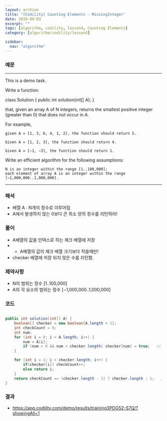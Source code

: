 ```yaml
---
layout: archive
title: "[Codility] Counting Elements - MissingInteger"
date: 2018-09-03
excerpt: ""
tags: [algorithm, codility, lesson4, Counting Elements]
category: [algorithm/codility/lesson4]

sidebar:
  nav: "algorithm"
---
```


### 예문 
* * *
This is a demo task.

Write a function:

class Solution { public int solution(int[] A); }

that, given an array A of N integers, returns the smallest positive integer (greater than 0) that does not occur in A.

For example, 
```
given A = [1, 3, 6, 4, 1, 2], the function should return 5.

Given A = [1, 2, 3], the function should return 4.

Given A = [−1, −3], the function should return 1.
```
Write an efficient algorithm for the following assumptions:
```
N is an integer within the range [1..100,000];
each element of array A is an integer within the range [−1,000,000..1,000,000].
```
* * *

### 해석
* 배열 A : N개의 정수로 이루어짐
* A에서 발생하지 않는 0보다 큰 최소 양의 정수를 리턴하라!

### 풀이
* A배열의 값을 인덱스로 하는 체크 배열에 저장
* * A배열의 값이 체크 배열 크기보다 작을때만!
* checker 배열에 저장 되지 않은 수를 리턴함.

### 제약사항
* N의 범위는 정수 [1..100,000]
* A의 각 요소의 범위는 정수 [−1,000,000..1,000,000]

### 코드
``` java

public int solution(int[] A) {
    boolean[] checker = new boolean[A.length + 1];
    int checkCount = 0;
    int num;
    for (int i = 0; i < A.length; i++) {
        num = A[i];
        if (num > 0 && num < checker.length) checker[num] = true;   //양수 일 때만 체크
    }

    for (int i = 1; i < checker.length; i++) {
        if(checker[i]) checkCount++;
        else return i;
    }
    return checkCount == (checker.length - 1) ? checker.length : 1;   //모두 만족하면 그 다음수 리턴 아니면 모두 음수이므로 양의 최소값 1 리턴
}
```

### 결과
* https://app.codility.com/demo/results/training3PDG52-S7Q/?showingAll=1